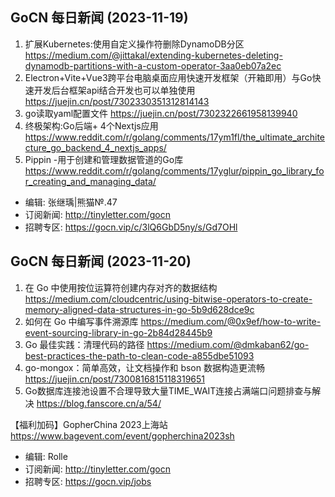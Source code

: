## GoCN 每日新闻 (2023-11-19)

1. 扩展Kubernetes:使用自定义操作符删除DynamoDB分区 https://medium.com/@jittakal/extending-kubernetes-deleting-dynamodb-partitions-with-a-custom-operator-3aa0eb07a2ec
2. Electron+Vite+Vue3跨平台电脑桌面应用快速开发框架（开箱即用）与Go快速开发后台框架api结合开发也可以单独使用 https://juejin.cn/post/7302330351312814143
3. go读取yaml配置文件 https://juejin.cn/post/7302322661958139940
4. 终极架构:Go后端+ 4个Nextjs应用 https://www.reddit.com/r/golang/comments/17ym1fl/the_ultimate_architecture_go_backend_4_nextjs_apps/
5. Pippin -用于创建和管理数据管道的Go库 https://www.reddit.com/r/golang/comments/17yglur/pippin_go_library_for_creating_and_managing_data/

- 编辑: 张继瑀|熊猫№.47
- 订阅新闻:  http://tinyletter.com/gocn
- 招聘专区: https://gocn.vip/c/3lQ6GbD5ny/s/Gd7OHl

## GoCN 每日新闻 (2023-11-20)

1. 在 Go 中使用按位运算符创建内存对齐的数据结构  https://medium.com/cloudcentric/using-bitwise-operators-to-create-memory-aligned-data-structures-in-go-5b9d628dce9c
2. 如何在 Go 中编写事件溯源库 https://medium.com/@0x9ef/how-to-write-event-sourcing-library-in-go-2b84d28445b9
3. Go 最佳实践：清理代码的路径 https://medium.com/@dmkaban62/go-best-practices-the-path-to-clean-code-a855dbe51093
4. go-mongox：简单高效，让文档操作和 bson 数据构造更流畅 https://juejin.cn/post/7300816815118319651
5. Go数据库连接池设置不合理导致大量TIME_WAIT连接占满端口问题排查与解决 https://blog.fanscore.cn/a/54/

【福利加码】GopherChina 2023上海站 https://www.bagevent.com/event/gopherchina2023sh

- 编辑: Rolle
- 订阅新闻: http://tinyletter.com/gocn
- 招聘专区: https://gocn.vip/jobs